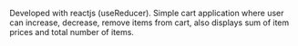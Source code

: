 Developed with reactjs (useReducer). Simple cart application where user can increase, decrease, remove items from cart, also displays sum of item prices and total number of items.

 
